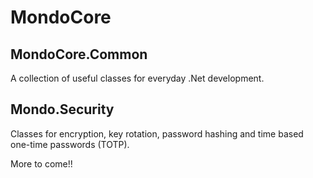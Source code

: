 # MondoCore

## MondoCore.Common
  A collection of useful classes for everyday .Net development.
  
## Mondo.Security
  Classes for encryption, key rotation, password hashing and time based one-time passwords (TOTP).
  
More to come!!
